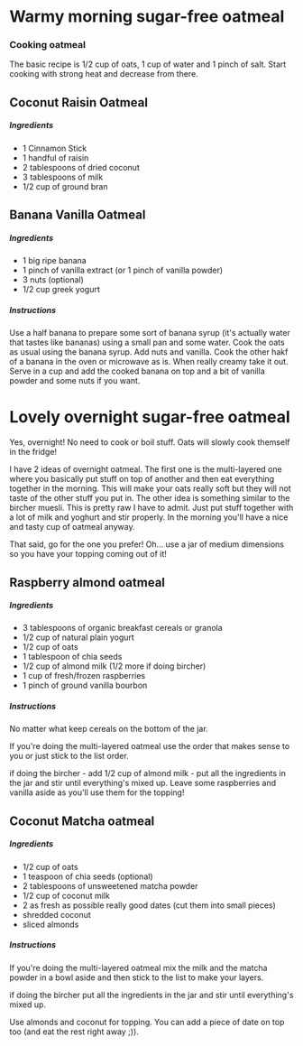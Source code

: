 # Warmy morning sugar-free oatmeal

### Cooking oatmeal
The basic recipe is 1/2 cup of oats, 1 cup of water and 1 pinch of salt. Start cooking with strong heat and decrease from there.

## Coconut Raisin Oatmeal
##### Ingredients
- 1 Cinnamon Stick
- 1 handful of raisin
- 2 tablespoons of dried coconut
- 3 tablespoons of milk
- 1/2 cup of ground bran

## Banana Vanilla Oatmeal
##### Ingredients
- 1 big ripe banana
- 1 pinch of vanilla extract (or 1 pinch of vanilla powder)
- 3 nuts (optional)
- 1/2 cup greek yogurt

##### Instructions
Use a half banana to prepare some sort of banana syrup (it's actually water that tastes like bananas) using a small pan and some water.
Cook the oats as usual using the banana syrup. Add nuts and vanilla.
Cook the other hakf of a banana in the oven or microwave as is. When really creamy take it out.
Serve in a cup and add the cooked banana on top and a bit of vanilla powder and some nuts if you want.


# Lovely overnight sugar-free oatmeal
Yes, overnight! No need to cook or boil stuff. Oats will slowly cook themself in the fridge!

I have 2 ideas of overnight oatmeal. The first one is the multi-layered one where you basically put stuff on top of another and then eat everything together in the morning. This will make your oats really soft but they will not taste of the other stuff you put in.
The other idea is something similar to the bircher muesli. This is pretty raw I have to admit. Just put stuff together with a lot of milk and yoghurt and stir properly. In the morning you'll have a nice and tasty cup of oatmeal anyway.

That said, go for the one you prefer! Oh... use a jar of medium dimensions so you have your topping coming out of it!

## Raspberry almond oatmeal
##### Ingredients
- 3 tablespoons of organic breakfast cereals or granola
- 1/2 cup of natural plain yogurt
- 1/2 cup of oats
- 1 tablespoon of chia seeds
- 1/2 cup of almond milk (1/2 more if doing bircher)
- 1 cup of fresh/frozen raspberries
- 1 pinch of ground vanilla bourbon

##### Instructions
No matter what keep cereals on the bottom of the jar.

If you're doing the multi-layered oatmeal use the order that makes sense to you or just stick to the list order. 

if doing the bircher - add 1/2 cup of almond milk - put all the ingredients in the jar and stir until everything's mixed up. Leave some raspberries and vanilla aside as you'll use them for the topping!


## Coconut Matcha oatmeal
##### Ingredients
- 1/2 cup of oats
- 1 teaspoon of chia seeds (optional)
- 2 tablespoons of unsweetened matcha powder
- 1/2 cup of coconut milk
- 2 as fresh as possible really good dates (cut them into small pieces)
- shredded coconut
- sliced almonds

##### Instructions
If you're doing the multi-layered oatmeal mix the milk and the matcha powder in a bowl aside and then stick to the list to make your layers.

if doing the bircher put all the ingredients in the jar and stir until everything's mixed up.

Use almonds and coconut for topping. You can add a piece of date on top too (and eat the rest right away ;)).
